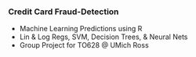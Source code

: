 ### Credit Card Fraud-Detection  
- Machine Learning Predictions using R
- Lin & Log Regs, SVM, Decision Trees, & Neural Nets
- Group Project for TO628 @ UMich Ross
